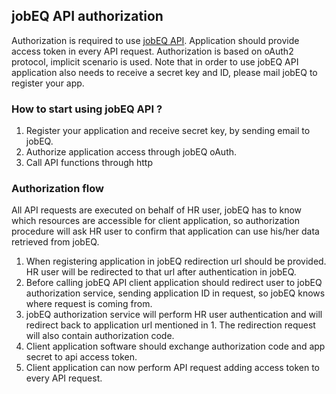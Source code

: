 ## jobEQ API authorization

Authorization is required to use [jobEQ API](http://www.jobeq.info/api/). Application should provide access token in every API request. Authorization is based on oAuth2 protocol, implicit scenario is used. Note that in order to use jobEQ API application also needs to receive a secret key and ID, please mail jobEQ to register your app. 

### How to start using jobEQ API ?

1. Register your application and receive secret key, by sending email to jobEQ.
2. Authorize application access through jobEQ oAuth. 
3. Call API functions through http

### Authorization flow

All API requests are executed on behalf of HR user, jobEQ has to know which resources are accessible for client application, so authorization procedure will ask HR user to confirm that application can use his/her data retrieved from jobEQ. 

1. When registering application in jobEQ redirection url should be provided. HR user will be redirected to that url after authentication in jobEQ. 
2. Before calling jobEQ API client application should redirect user to jobEQ authorization service, sending application ID in request, so jobEQ knows where request is coming from. 
3. jobEQ authorization service will perform HR user authentication and will redirect back to application url mentioned in 1. The redirection request will also contain authorization code. 
4. Client application software should exchange authorization code and app secret to api access token. 
5. Client application can now perform API request adding access token to every API request.
